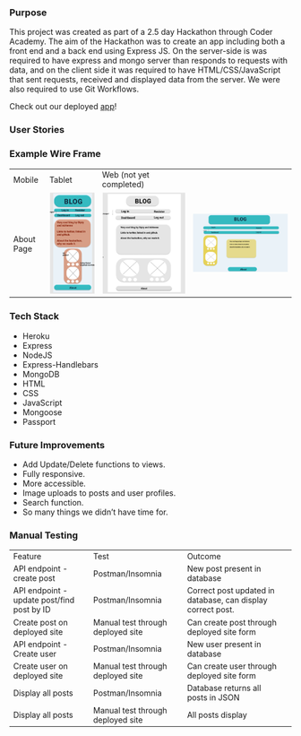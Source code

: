 ### Purpose
This project was created as part of a 2.5 day Hackathon through Coder Academy. The aim of the Hackathon was to create an app including both a front end and a back end using Express JS. On the server-side is was required to have express and mongo server than responds to requests with data, and on the client side it was required to have HTML/CSS/JavaScript that sent requests, received and displayed data from the server. We were also required to use Git Workflows. 

Check out our deployed <a href="https://blog-hackathon.herokuapp.com/">app</a>!

### User Stories

### Example Wire Frame
| | | | |
|---|---|---|---|
| Mobile | Tablet | Web (not yet completed) |
|About Page| <img src="/resources/images/mobile_about_wireframe.png" />| <img src="/resources/images/tablet_about_wireframe.png" /> | <img src="/resources/images/web_about_wireframe.png" /> |

### Tech Stack
- Heroku
- Express
- NodeJS
- Express-Handlebars
- MongoDB
- HTML
- CSS
- JavaScript
- Mongoose
- Passport

### Future Improvements
- Add Update/Delete functions to views.
- Fully responsive.
- More accessible.
- Image uploads to posts and user profiles.
- Search function.
- So many things we didn’t have time for.

### Manual Testing
| | | | |
|---|---|---|---|
| Feature | Test | Outcome |
| API endpoint - create post | Postman/Insomnia | New post present in database
|API endpoint - update post/find post by ID | Postman/Insomnia | Correct post updated in database, can display correct post. |
| Create post on deployed site | Manual test through deployed site | Can create post through deployed site form | 
| API endpoint - Create user | Postman/Insomnia | New user present in database | 
| Create user on deployed site | Manual test through deployed site | Can create user through deployed site form | 
| Display all posts | Postman/Insomnia | Database returns all posts in JSON |
| Display all posts | Manual test through deployed site | All posts display |





